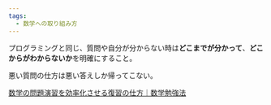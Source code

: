 ```yaml
---
tags:
  - 数学への取り組み方
---
```

プログラミングと同じ、質問や自分が分からない時は**どこまでが分かって**、**どこからがわからないか**を明確にすること。

悪い質問の仕方は悪い答えしか帰ってこない。

[数学の問題演習を効率化させる復習の仕方｜数学勉強法](https://www.goukaku-tensi.info/content-benkyouhou-mathematics-lesson.html)